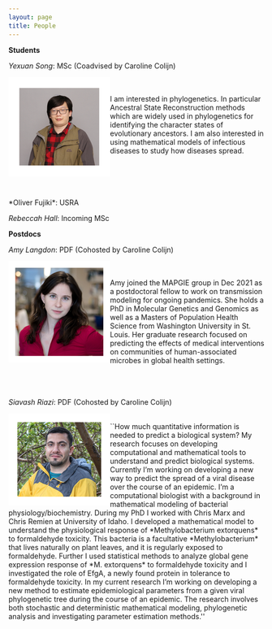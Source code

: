 ```yaml
---
layout: page
title: People
---
```

**Students**

*Yexuan Song*: MSc (Coadvised by Caroline Colijn)

<img align="left" src="people/Yexuan2.png" alt="Yexuan Song">
<br/><br/> 
I am interested in phylogenetics. In particular Ancestral State Reconstruction methods which are widely used in phylogenetics for identifying the character states of evolutionary ancestors.  I am also interested in using mathematical models of infectious diseases to study how diseases spread.
 <br/><br/> <br/><br/> <br/><br/> 
*Oliver Fujiki*: USRA 

*Rebeccah Hall*: Incoming MSc

**Postdocs**

*Amy Langdon*: PDF (Cohosted by Caroline Colijn)

<img align="left" src="people/Amy2.png" alt="Amy Langdon">
<br/><br/> 
Amy joined the MAPGIE group in Dec 2021 as a postdoctoral fellow to work on transmission modeling for ongoing pandemics. She holds a PhD in Molecular Genetics and Genomics as well as a Masters of Population Health Science from Washington University in St. Louis. Her graduate research focused on predicting the effects of medical interventions on communities of human-associated microbes in global health settings.
 <br/><br/> <br/><br/>

*Siavash Riazi*: PDF (Cohosted by Caroline Colijn)

<img align="left" src="people/Siavash2.png" alt="Siavash Riazi">
<br/>
``How much quantitative information is needed to predict a biological system? My research focuses on developing computational and mathematical tools to understand and predict biological systems. Currently I’m working on developing a new way to predict the spread of a viral disease over the course of an epidemic. I’m a computational biologist with a background in mathematical modeling of bacterial physiology/biochemistry. During my PhD I worked with Chris Marx and Chris Remien at University of Idaho. I developed a mathematical model to understand the physiological response of *Methylobacterium extorquens* to formaldehyde toxicity. This bacteria is a facultative *Methylobacterium* that lives naturally on plant leaves, and it is regularly exposed to formaldehyde. Further I used statistical methods to analyze global gene expression response of *M. extorquens* to formaldehyde toxicity and I investigated the role of EfgA, a newly found protein in tolerance to formaldehyde toxicity. In my current research I’m working on developing a new method to estimate epidemiological parameters from a given viral phylogenetic tree during the course of an epidemic. The research involves both stochastic and deterministic mathematical modeling, phylogenetic analysis and investigating parameter estimation methods.''
